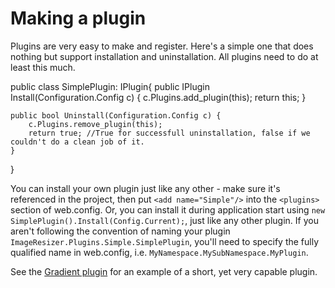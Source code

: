 # Making a plugin

Plugins are very easy to make and register. Here's a simple one that does nothing but support installation and uninstallation. All plugins need to do at least this much.

public class SimplePlugin: IPlugin{
    public IPlugin Install(Configuration.Config c) {
        c.Plugins.add_plugin(this);
        return this;
    }

    public bool Uninstall(Configuration.Config c) {
        c.Plugins.remove_plugin(this);
        return true; //True for successfull uninstallation, false if we couldn't do a clean job of it.
    }
}

You can install your own plugin just like any other - make sure it's referenced in the project, then put `<add name="Simple"/>` into the `<plugins>` section of web.config. Or, you can install it during application start using `new SimplePlugin().Install(Config.Current);`, just like any other plugin. If you aren't following the convention of naming your plugin `ImageResizer.Plugins.Simple.SimplePlugin`, you'll need to specify the fully qualified name in web.config, i.e. `MyNamespace.MySubNamespace.MyPlugin`. 

See the [Gradient plugin](/plugins/gradient) for an example of a short, yet very capable plugin.